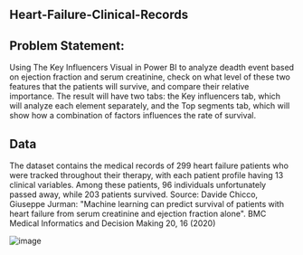 ## Heart-Failure-Clinical-Records

## Problem Statement:
Using The Key Influencers Visual in Power BI to analyze deadth event based on ejection fraction and serum creatinine, check on what level of these two features that the patients will survive, and compare their relative importance.
The result will have two tabs: the Key influencers tab, which will analyze each element separately, and the Top segments tab, which will show how a combination of factors influences the rate of survival.

## Data
The dataset contains the medical records of 299 heart failure patients who were tracked throughout their therapy, with each patient profile having 13 clinical variables. Among these patients, 96 individuals unfortunately passed away, while 203 patients survived.
Source: Davide Chicco, Giuseppe Jurman: "Machine learning can predict survival of patients with heart failure from serum creatinine and ejection fraction alone". BMC Medical Informatics and Decision Making 20, 16 (2020)

![image](https://github.com/frmee/Heart-Failure-Clinical-Records/assets/105950004/49650fa5-eb64-43e2-9e15-6a392f8268d8)
